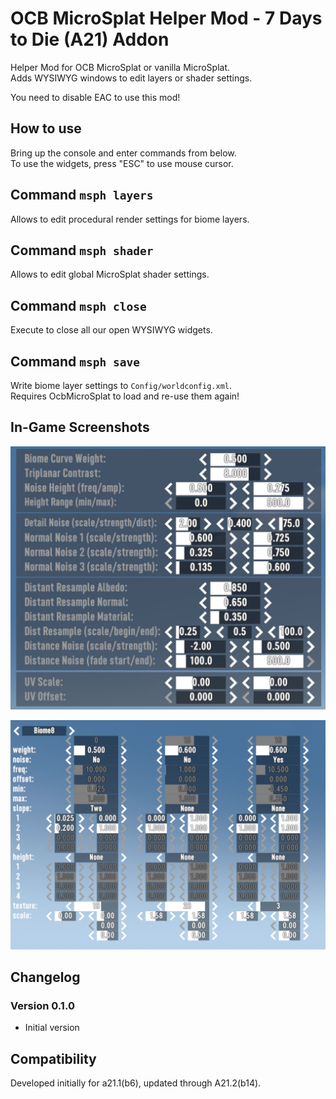 # OCB MicroSplat Helper Mod  - 7 Days to Die (A21) Addon

Helper Mod for OCB MicroSplat or vanilla MicroSplat.  
Adds WYSIWYG windows to edit layers or shader settings.

You need to disable EAC to use this mod!

## How to use

Bring up the console and enter commands from below.  
To use the widgets, press "ESC" to use mouse cursor.

## Command `msph layers`

Allows to edit procedural render settings for biome layers.

## Command `msph shader`

Allows to edit global MicroSplat shader settings.

## Command `msph close`

Execute to close all our open WYSIWYG widgets.

## Command `msph save`

Write biome layer settings to `Config/worldconfig.xml`.  
Requires OcbMicroSplat to load and re-use them again!

## In-Game Screenshots

![Shader Config](Screens/shader-config.jpg)

![Biome Layers](Screens/biome-layers.jpg)

## Changelog

### Version 0.1.0

- Initial version

## Compatibility

Developed initially for a21.1(b6), updated through A21.2(b14).

[1]: https://github.com/OCB7D2D/OcbMicroSplatHelper
[2]: https://github.com/OCB7D2D/OcbMicroSplatHelper/releases
